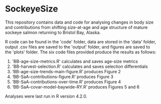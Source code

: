 # SockeyeSize

This repository contains data and code for analysing changes in body size and contributions from shifting size-at-age and age structure of mature sockeye salmon returning to Bristol Bay, Alaska.

R code can be found in the 'code' folder, data are stored in the 'data' folder, output .csv files are saved to the 'output' folder, and figures are saved to the 'plots' folder. The six code files provided produce the results as follows:

1. 'BB-age-size-metrics.R' calculates and saves age-size metrics
2. 'BB-harvest-selection.R' calculates and saves selection differentials 
3. ‘BB-age-size-trends-main-figure.R’ produces Figure 2
4. ‘BB-SaA-contributions-figure.R’ produces Figure 3
5. ‘BB-SaA-contributions-over-time.R’ produces Figure 4
6. ‘BB-SaA-covar-model-baywide-RY.R’ produces Figures 5 and 6

Analyses were last run in R version 4.2.0.

